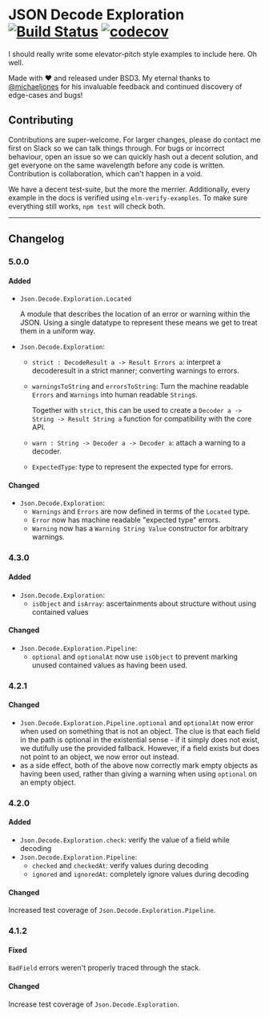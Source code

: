 # JSON Decode Exploration [![Build Status](https://travis-ci.org/zwilias/json-decode-exploration.svg?branch=master)](https://travis-ci.org/zwilias/json-decode-exploration) [![codecov](https://codecov.io/gh/zwilias/json-decode-exploration/branch/master/graph/badge.svg)](https://codecov.io/gh/zwilias/json-decode-exploration)

I should really write some elevator-pitch style examples to include here. Oh
well.

Made with ❤️  and released under BSD3. My eternal thanks to
[@michaeljones](https://github.com/michaeljones) for his invaluable feedback and
continued discovery of edge-cases and bugs!


## Contributing

Contributions are super-welcome. For larger changes, please do contact me first
on Slack so we can talk things through. For bugs or incorrect behaviour, open an
issue so we can quickly hash out a decent solution, and get everyone on the same
wavelength before any code is written. Contribution is collaboration, which
can't happen in a void.

We have a decent test-suite, but the more the merrier. Additionally, every
example in the docs is verified using `elm-verify-examples`. To make sure
everything still works, `npm test` will check both.

---

## Changelog

### 5.0.0

#### Added

- `Json.Decode.Exploration.Located`

   A module that describes the location of an error or warning within the JSON.
   Using a single datatype to represent these means we get to treat them in a
   uniform way.

- `Json.Decode.Exploration`:
   - `strict : DecodeResult a -> Result Errors a`: interpret a decoderesult in
     a strict manner; converting warnings to errors.
   - `warningsToString` and `errorsToString`: Turn the machine readable `Errors`
     and `Warnings` into human readable `String`s.

     Together with `strict`, this can be used to create a `Decoder a -> String
     -> Result String a` function for compatibility with the core API.
   - `warn : String -> Decoder a -> Decoder a`: attach a warning to a decoder. 
   - `ExpectedType`: type to represent the expected type for errors.

#### Changed

- `Json.Decode.Exploration`:
   - `Warnings` and `Errors` are now defined in terms of the `Located` type.
   - `Error` now has machine readable "expected type" errors.
   - `Warning` now has a `Warning String Value` constructor for arbitrary
     warnings.

### 4.3.0

#### Added

- `Json.Decode.Exploration`:
    - `isObject` and `isArray`: ascertainments about structure without using
      contained values

#### Changed

- `Json.Decode.Exploration.Pipeline`:
    - `optional` and `optionalAt` now use `isObject` to prevent marking unused
      contained values as having been used.

### 4.2.1

#### Changed

- `Json.Decode.Exploration.Pipeline.optional` and `optionalAt` now error when
  used on something that is not an object. The clue is that each field in the
  path is optional in the existential sense - if it simply does not exist, we
  dutifully use the provided fallback. However, if a field exists but does not
  point to an object, we now error out instead.
- as a side effect, both of the above now correctly mark empty objects as having
  been used, rather than giving a warning when using `optional` on an empty
  object.
  
### 4.2.0

#### Added

- `Json.Decode.Exploration.check`: verify the value of a field while decoding
- `Json.Decode.Exploration.Pipeline`:
    - `checked` and `checkedAt`: verify values during decoding
    - `ignored` and `ignoredAt`: completely ignore values during decoding

#### Changed

Increased test coverage of `Json.Decode.Exploration.Pipeline`.

### 4.1.2

#### Fixed

`BadField` errors weren't properly traced through the stack.

#### Changed

Increase test coverage of `Json.Decode.Exploration`.
